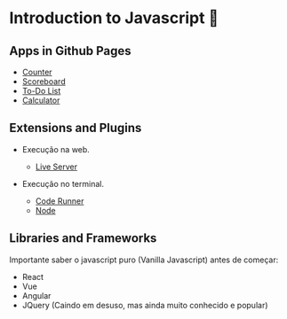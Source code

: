 # Introduction to Javascript 🚀

## Apps in Github Pages

- [Counter](https://heviane.github.io/javascript-intro/src/apps/counter/index.html)
- [Scoreboard](https://heviane.github.io/javascript-intro/src/apps/scoreboard/index.html)
- [To-Do List](https://heviane.github.io/javascript-intro/src/apps/to-do-list/index.html)
- [Calculator](https://heviane.github.io/javascript-intro/src/apps/calculator/index.html)

## Extensions and Plugins

- Execução na web.
  - [Live Server](https://ritwickdey.github.io/vscode-live-server)

- Execução no terminal.
  - [Code Runner](https://marketplace.visualstudio.com/items?itemName=formulahendry.code-runner)
  - [Node](https://nodejs.org/en/)

## Libraries and Frameworks

Importante saber o javascript puro (Vanilla Javascript) antes de começar:

- React
- Vue
- Angular
- JQuery (Caindo em desuso, mas ainda muito conhecido e popular)
